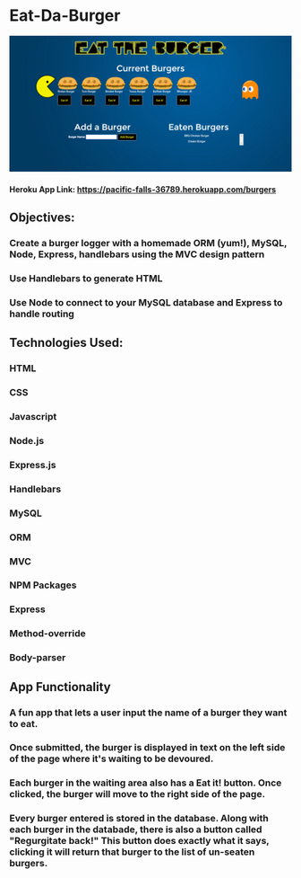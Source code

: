 # Eat-Da-Burger

![screenshot](https://github.com/Alapan100/Eat-Da-Burger/blob/master/public/images/screenshot.jpg)

#### Heroku App Link: https://pacific-falls-36789.herokuapp.com/burgers

## Objectives:
### Create a burger logger with a homemade ORM (yum!), MySQL, Node, Express, handlebars using the MVC design pattern
### Use Handlebars to generate HTML
### Use Node to connect to your MySQL database and Express to handle routing

## Technologies Used:
### HTML
### CSS
### Javascript
### Node.js
### Express.js
### Handlebars
### MySQL
### ORM
### MVC
### NPM Packages
### Express
### Method-override
### Body-parser

## App Functionality
### A fun app that lets a user input the name of a burger they want to eat.
### Once submitted, the burger is displayed in text on the left side of the page where it's waiting to be devoured.
### Each burger in the waiting area also has a Eat it! button. Once clicked, the burger will move to the right side of the page.
### Every burger entered is stored in the database. Along with each burger in the databade, there is also a button called "Regurgitate back!" This button does exactly what it says, clicking it will return that burger to the list of un-seaten burgers.

